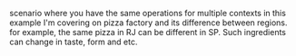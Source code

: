 ﻿scenario where you have the same operations for multiple contexts
in this example I'm covering on pizza factory and its difference between regions.
for example, the same pizza in RJ can be different in SP.
Such ingredients can change in taste, form and etc.